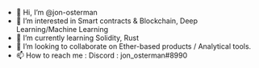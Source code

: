 - 👋 Hi, I’m @jon-osterman
- 👀 I’m interested in Smart contracts & Blockchain, Deep Learning/Machine Learning
- 🌱 I’m currently learning Solidity, Rust
- 💞️ I’m looking to collaborate on Ether-based products / Analytical tools.
- 📫 How to reach me : Discord : jon_osterman#8990

<!---
jon-osterman/jon-osterman is a ✨ special ✨ repository because its `README.md` (this file) appears on your GitHub profile.
You can click the Preview link to take a look at your changes.
--->
